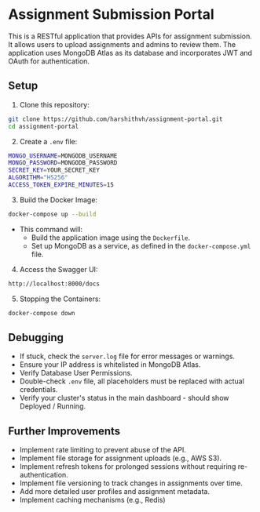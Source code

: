# Assignment Submission Portal

This is a RESTful application that provides APIs for assignment submission. It allows users to upload assignments and admins to review them. The application uses MongoDB Atlas as its database and incorporates JWT and OAuth for authentication.

## Setup

1. Clone this repository:

```bash 
git clone https://github.com/harshithvh/assignment-portal.git
cd assignment-portal
```

2. Create a `.env` file:
```bash
MONGO_USERNAME=MONGODB_USERNAME
MONGO_PASSWORD=MONGODB_PASSWORD
SECRET_KEY=YOUR_SECRET_KEY
ALGORITHM="HS256"
ACCESS_TOKEN_EXPIRE_MINUTES=15
```

3. Build the Docker Image:
```bash 
docker-compose up --build
```

- This command will:
  - Build the application image using the `Dockerfile`.
  - Set up MongoDB as a service, as defined in the `docker-compose.yml` file.

4. Access the Swagger UI:
```bash 
http://localhost:8000/docs
```

5. Stopping the Containers:
```bash 
docker-compose down
```

## Debugging

- If stuck, check the `server.log` file for error messages or warnings.
- Ensure your IP address is whitelisted in MongoDB Atlas.
- Verify Database User Permissions.
- Double-check `.env` file, all placeholders must be replaced with actual credentials.
- Verify your cluster's status in the main dashboard - should show Deployed / Running.

## Further Improvements

- Implement rate limiting to prevent abuse of the API.
- Implement file storage for assignment uploads (e.g., AWS S3).
- Implement refresh tokens for prolonged sessions without requiring re-authentication.
- Implement file versioning to track changes in assignments over time.
- Add more detailed user profiles and assignment metadata.
- Implement caching mechanisms (e.g., Redis)
